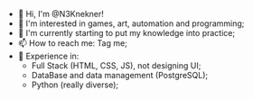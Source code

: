 - 👋 Hi, I'm @N3Knekner!
- 👀 I'm interested in games, art, automation and programming;
- 🌱 I'm currently starting to put my knowledge into practice;
- 📫 How to reach me: Tag me;
- 🧪 Experience in:
  - Full Stack (HTML, CSS, JS), not designing UI;
  - DataBase and data management (PostgreSQL);
  - Python (really diverse);

<!---
N3Knekner/N3Knekner is a ✨ special ✨ repository because its `README.md` (this file) appears on your GitHub profile.
You can click the Preview link to take a look at your changes.
--->
